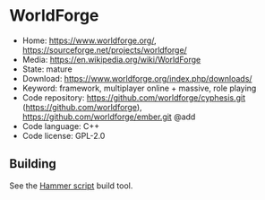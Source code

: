 # WorldForge

- Home: https://www.worldforge.org/, https://sourceforge.net/projects/worldforge/
- Media: https://en.wikipedia.org/wiki/WorldForge
- State: mature
- Download: https://www.worldforge.org/index.php/downloads/
- Keyword: framework, multiplayer online + massive, role playing
- Code repository: https://github.com/worldforge/cyphesis.git (https://github.com/worldforge), https://github.com/worldforge/ember.git @add
- Code language: C++
- Code license: GPL-2.0

## Building

See the [Hammer script](https://github.com/worldforge/hammer) build tool.

